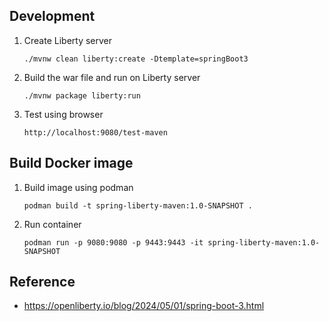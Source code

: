 ## Development

1. Create Liberty server
   ```
   ./mvnw clean liberty:create -Dtemplate=springBoot3
   ```
  
2. Build the war file and run on Liberty server
   ```
   ./mvnw package liberty:run
   ```

3. Test using browser
   ```
   http://localhost:9080/test-maven
   ```
   
## Build Docker image

1. Build image using podman
   ```
   podman build -t spring-liberty-maven:1.0-SNAPSHOT .
   ```

2. Run container
   ```
   podman run -p 9080:9080 -p 9443:9443 -it spring-liberty-maven:1.0-SNAPSHOT
   ```

## Reference

- https://openliberty.io/blog/2024/05/01/spring-boot-3.html